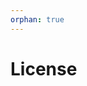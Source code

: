 ```yaml
---
orphan: true
---
```


# License

```{include} ../LICENSE

```
                                                                                                                                                                                                                            